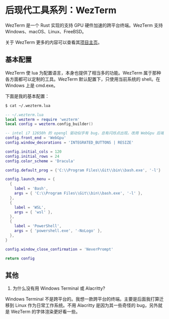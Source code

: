 # 后现代工具系列：WezTerm

WezTerm 是一个 Rust 实现的支持 GPU 硬件加速的跨平台终端。WezTerm 支持 Windows、macOS、Linux、FreeBSD。

关于 WezTerm 更多的内容可以查看其[项目主页](https://wezfurlong.org/wezterm/index.html)。

## 基本配置

WezTerm 使 lua 为配置语言，本身也提供了相当多的功能。WezTerm 属于那种各方面都可以定制的工具。WezTerm 默认配置下，只使用当前系统的 shell。在 Windows 上是 cmd.exe。

下面是我的基本配置：

```sh
$ cat ~/.wezterm.lua
```

```lua
-- ~/.wezterm.lua
local wezterm = require 'wezterm'
local config = wezterm.config_builder()

-- intel i7 12650h 的 opengl 驱动似乎有 bug，总有闪烁点出现。改用 WebGpu 后端后正常
config.front_end = 'WebGpu'
config.window_decorations = 'INTEGRATED_BUTTONS | RESIZE'

config.initial_cols = 120
config.initial_rows = 24
config.color_scheme = 'Dracula'

config.default_prog = {'C:\\Program Files\\Git\\bin\\bash.exe', '-l'}

config.launch_menu = {
  {
    label = 'Bash',
    args = { 'C:\\Program Files\\Git\\bin\\bash.exe', '-l' },
  },
  {
    label = 'WSL',
    args = { 'wsl' },
  },
  {
    label = 'PowerShell',
    args = { 'powershell.exe', '-NoLogo' },
  },
}

config.window_close_confirmation = 'NeverPrompt'

return config
```

## 其他

1. 为什么没有用 Windows Terminal 或 Alacritty?

Windows Terminal 不是跨平台的。我想一款跨平台的终端。主要是后面我打算迁移到 Linux 作为日常工作系统。不用 Alacritty 是因为其一些奇怪的 bug，另外就是 WezTerm 的字体渲染更好看一些。
